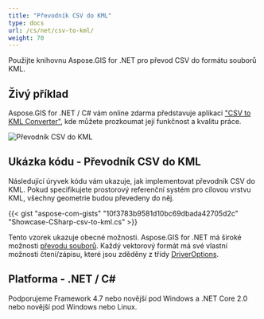 ```yaml
---
title: "Převodník CSV do KML"
type: docs
url: /cs/net/csv-to-kml/
weight: 70
---
```


Použijte knihovnu Aspose.GIS for .NET pro převod CSV do formátu souborů KML.

## **Živý příklad**

Aspose.GIS for .NET / C# vám online zdarma představuje aplikaci ["CSV to KML Converter"](https://products.aspose.app/gis/conversion/csv-to-kml), kde můžete prozkoumat její funkčnost a kvalitu práce.

![Převodník CSV do KML](conversion.png)

## **Ukázka kódu - Převodník CSV do KML**

Následující úryvek kódu vám ukazuje, jak implementovat převodník CSV do KML. Pokud specifikujete prostorový referenční systém pro cílovou vrstvu KML, všechny geometrie budou převedeny do něj. 

{{< gist "aspose-com-gists" "10f3783b9581d10bc69dbada42705d2c" "Showcase-CSharp-csv-to-kml.cs" >}}

Tento vzorek ukazuje obecné možnosti. Aspose.GIS for .NET má široké možnosti [převodu souborů](https://docs.aspose.com/gis/net/vector-layers/). Každý vektorový formát má své vlastní možnosti čtení/zápisu, které jsou zděděny z třídy [DriverOptions](https://reference.aspose.com/gis/net/aspose.gis/driveroptions).

## **Platforma - .NET / C#**

Podporujeme Framework 4.7 nebo novější pod Windows a .NET Core 2.0 nebo novější pod Windows nebo Linux.
